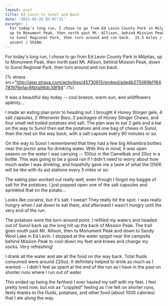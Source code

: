 ```yaml
---
layout: post
title: Ed Levin to Sunol and Back
date: '2013-03-25 03:07:31'
excerpt: |
  For today's long run, I chose to go from Ed Levin County Park in Milpitas,
  up to Monument Peak, then north past Mt. Allison, behind Mission Peak, down
  to Sunol Regional Park, then turn around and run back.  22.5 miles / 5000 ft
  ascent / 5h20m.
---
```

For today's long run, I chose to go from Ed Levin County Park in Milpitas, up to Monument Peak, then north past Mt. Allison, behind Mission Peak, down to Sunol Regional Park, then turn around and run back.

{% strava src="http://app.strava.com/activities/45730815/embed/ade4b275069bf164781976e1ac8fbfa98dc38f94" /%}

It was a beautiful day today -- cool breeze, warm sun, and wildflowers aplenty...

I made an eating plan prior to heading out.  I brought 4 Honey Stinger gels, 4 salt capsules, 2 Whenever Bars, 2 packages of Honey Stinger Chews, and four small red boiled potatoes and salt.  The plan was to eat 2 gels and a bar on the way to Sunol then eat the potatoes and one bag of chews in Sunol, then the rest on the way back, with a salt capsule every 90 minutes or so.  

On the way to Sunol I remembered that they had a few big Alhambra bottles near the picnic area for drinking water.  With this in mind, it was open season on the water I was carrying -- 100oz in the Camelbak and 20oz in a bottle.  This was going to be a good run if I didn't need to worry about how much water I was drinking, and hopefully gave me a taste of what the O50K will be like with its aid stations every 5 miles or so.

The eating plan worked out really well, even though I forgot my baggie of salt for the potatoes.  I just popped open one of the salt capsules and sprinkled that on the potato...

Looks like cocaine, but it's salt.  I swear!  They really hit the spot.  I was really hungry when I sat down to eat them, and afterward I wasn't hungry until the very end of the run.

The potatoes were the turn-around point.  I refilled my waters and headed out of Sunol back up the long hill up the back of Mission Peak.  The trail goes south past Mt. Allison, then to Monument Peak and down to Sandy Wool Lake in Ed Levin.  I stopped at the water spigot near the campsite behind Mission Peak to cool down my feet and knees and change my socks.  Very refreshing!

I drank all the water and ate all the food on the way back.  Total fluids consumed were around 220oz.  It definitely helped to drink as much as I wanted -- I didn't feel as spent at the end of the run as I have in the past on shorter runs where I run out of water.

This ended up being the farthest I ever hauled my self with my feet.  I feel pretty tired now, but not as "crippled" feeling as I've felt on shorter runs, likely thanks to the fluids, potatoes, and other food (about 1000 calories) that I ate along the way.
